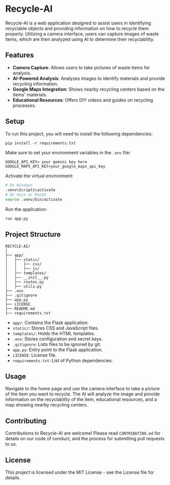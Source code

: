 # Recycle-AI

Recycle-AI is a web application designed to assist users in identifying recyclable objects and providing information on how to recycle them properly. Utilizing a camera interface, users can capture images of waste items, which are then analyzed using AI to determine their recyclability.

## Features

- **Camera Capture**: Allows users to take pictures of waste items for analysis.
- **AI-Powered Analysis**: Analyzes images to identify materials and provide recycling information.
- **Google Maps Integration**: Shows nearby recycling centers based on the items' materials.
- **Educational Resources**: Offers DIY videos and guides on recycling processes.

## Setup
To run this project, you will need to install the following dependencies:

```markdown
pip install -r requirements.txt
```

Make sure to set your environment variables in the `.env` file:

```env
GOOGLE_API_KEY= your gemini key here
GOOGLE_MAPS_API_KEY=your_google_maps_api_key
```

Activate the virtual environment:

```bash
# On Windows
.venv\Scripts\activate
# On Unix or MacOS
source .venv/bin/activate
```

Run the application:

```bash
run app.py
```

## Project Structure

```
RECYCLE-AI/
│
├── app/
│   ├── static/
│   │   ├── css/
│   │   ├── js/
│   ├── templates/
│   ├── __init__.py
│   ├── routes.py
│   ├── utils.py
├── .env
├── .gitignore
├── app.py
├── LICENSE
├── README.md
├── requirements.txt
```

- `app/`: Contains the Flask application.
- `static/`: Stores CSS and JavaScript files.
- `templates/`: Holds the HTML templates.
- `.env`: Stores configuration and secret keys.
- `.gitignore`: Lists files to be ignored by git.
- `app.py`: Entry point to the Flask application.
- `LICENSE`: License file.
- `requirements.txt`: List of Python dependencies.

## Usage

Navigate to the home page and use the camera interface to take a picture of the item you want to recycle. The AI will analyze the image and provide information on the recyclability of the item, educational resources, and a map showing nearby recycling centers.

## Contributing

Contributions to Recycle-AI are welcome! Please read `CONTRIBUTING.md` for details on our code of conduct, and the process for submitting pull requests to us.

## License

This project is licensed under the MIT License - see the License file for details.
```
